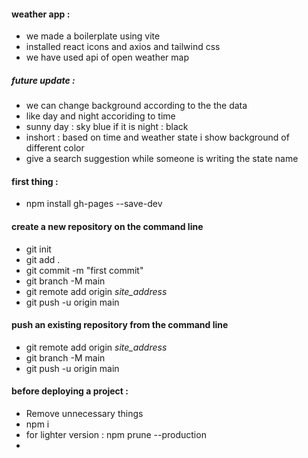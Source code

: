 #### weather app :
* we made a boilerplate using vite
* installed react icons and axios and tailwind css 
* we have used api of open weather map 


##### future update :
* we can change background according to the the data 
* like day and night accoriding to time 
* sunny day : sky blue if it is night : black 
* inshort : based on time and weather state i show background of different color 
* give a search suggestion while someone is writing the state name 

#### first thing :
* npm install gh-pages --save-dev

#### create a new repository on the command line
* git init
* git add .
* git commit -m "first commit"
* git branch -M main
* git remote add origin *site_address*
* git push -u origin main

#### push an existing repository from the command line
* git remote add origin *site_address*
* git branch -M main
* git push -u origin main

#### before deploying a project :
* Remove unnecessary things 
* npm i 
* for lighter version : npm prune --production
*